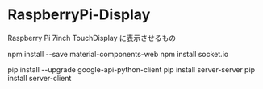 # RaspberryPi-Display
Raspberry Pi 7inch TouchDisplay に表示させるもの

npm install --save material-components-web
npm install socket.io

pip install --upgrade google-api-python-client
pip install server-server
pip install server-client
